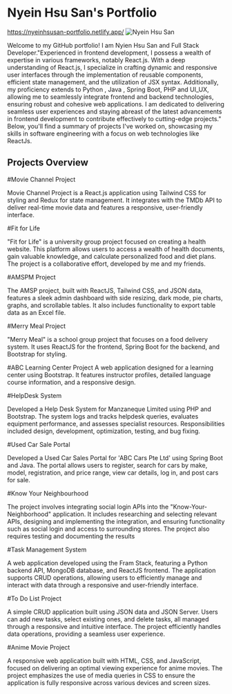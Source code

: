 # Nyein Hsu San's Portfolio
https://nyeinhsusan-portfolio.netlify.app/
![Nyein Hsu San]()

Welcome to my GitHub portfolio! 
I am Nyien Hsu San and Full Stack Developer."Experienced in frontend development, I possess a wealth of expertise in various frameworks, notably React.js. With a deep understanding of React.js, I specialize in crafting dynamic and responsive user interfaces through the implementation of reusable components, efficient state management, and the utilization of JSX syntax. Additionally, my proficiency extends to Python , Java , Spring Boot, PHP and UI_UX, allowing me to seamlessly integrate frontend and backend technologies, ensuring robust and cohesive web applications. I am dedicated to delivering seamless user experiences and staying abreast of the latest advancements in frontend development to contribute effectively to cutting-edge projects."
Below, you'll find a summary of projects I've worked on, showcasing my skills in software engineering with a focus on web technologies like ReactJs.

## Projects Overview

#Movie Channel Project

Movie Channel Project is a React.js application using Tailwind CSS for styling and Redux for state management. It integrates with the TMDb API to deliver real-time movie data and features a responsive, user-friendly interface.

#Fit for Life

"Fit for Life" is a university group project focused on creating a health website. This platform allows users to access a wealth of health documents, gain valuable knowledge, and calculate personalized food and diet plans. The project is a collaborative effort, developed by me and my friends.

#AMSPM Project

The AMSP project, built with ReactJS, Tailwind CSS, and JSON data, features a sleek admin dashboard with side resizing, dark mode, pie charts, graphs, and scrollable tables. It also includes functionality to export table data as an Excel file.

#Merry Meal Project

"Merry Meal" is a school group project that focuses on a food delivery system. It uses ReactJS for the frontend, Spring Boot for the backend, and Bootstrap for styling.

#ABC Learning Center Project 
A web application designed for a learning center using Bootstrap. It features instructor profiles, detailed language course information, and a responsive design.

#HelpDesk System

Developed a Help Desk System for Manzaneque Limited using PHP and Bootstrap. The system logs and tracks helpdesk queries, evaluates equipment performance, and assesses specialist resources. Responsibilities included design, development, optimization, testing, and bug fixing.


#Used Car Sale Portal

Developed a Used Car Sales Portal for 'ABC Cars Pte Ltd' using Spring Boot and Java. The portal allows users to register, search for cars by make, model, registration, and price range, view car details, log in, and post cars for sale.

#Know Your Neighbourhood

The project involves integrating social login APIs into the "Know-Your-Neighborhood" application. It includes researching and selecting relevant APIs, designing and implementing the integration, and ensuring functionality such as social login and access to surrounding stores. The project also requires testing and documenting the results

#Task Management System

A web application developed using the Fram Stack, featuring a Python backend API, MongoDB database, and ReactJS frontend. The application supports CRUD operations, allowing users to efficiently manage and interact with data through a responsive and user-friendly interface.

#To Do List Project

A simple CRUD application built using JSON data and JSON Server. Users can add new tasks, select existing ones, and delete tasks, all managed through a responsive and intuitive interface. The project efficiently handles data operations, providing a seamless user experience.

#Anime Movie Project

A responsive web application built with HTML, CSS, and JavaScript, focused on delivering an optimal viewing experience for anime movies. The project emphasizes the use of media queries in CSS to ensure the application is fully responsive across various devices and screen sizes.
